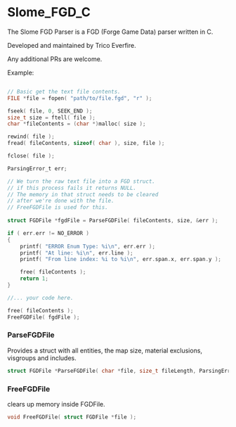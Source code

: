 # Slome_FGD_C
The Slome FGD Parser is a FGD (Forge Game Data) parser written in C.

Developed and maintained by Trico Everfire.

Any additional PRs are welcome.

Example:
```c

// Basic get the text file contents.
FILE *file = fopen( "path/to/file.fgd", "r" );

fseek( file, 0, SEEK_END );
size_t size = ftell( file );
char *fileContents = (char *)malloc( size );

rewind( file );
fread( fileContents, sizeof( char ), size, file );

fclose( file );

ParsingError_t err;

// We turn the raw text file into a FGD struct.
// if this process fails it returns NULL.
// The memory in that struct needs to be cleared
// after we're done with the file.
// FreeFGDFile is used for this.
    
struct FGDFile *fgdFile = ParseFGDFile( fileContents, size, &err );

if ( err.err != NO_ERROR )
{
    printf( "ERROR Enum Type: %i\n", err.err );
    printf( "At line: %i\n", err.line );
    printf( "From line index: %i to %i\n", err.span.x, err.span.y );

    free( fileContents );
    return 1;
}

//... your code here.

free( fileContents );
FreeFGDFile( fgdFile );
```

### ParseFGDFile
Provides a struct with all entities, the map size, material exclusions, visgroups and includes.
```c 
struct FGDFile *ParseFGDFile( char *file, size_t fileLength, ParsingError_t *err );
```

### FreeFGDFile
clears up memory inside FGDFile.
```c
void FreeFGDFile( struct FGDFile *file );
```


